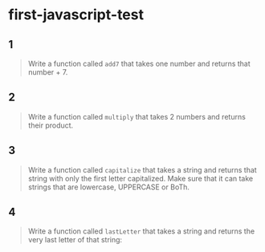 # first-javascript-test

## 1 
>Write a function called `add7` that takes one number and returns that number + 7.

## 2 
>Write a function called `multiply` that takes 2 numbers and returns their product.

## 3 
>Write a function called `capitalize` that takes a string and returns that string with only the first letter capitalized. Make sure that it can take strings that are lowercase, UPPERCASE or BoTh.

## 4
>Write a function called `lastLetter` that takes a string and returns the very last letter of that string: